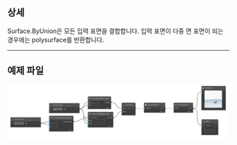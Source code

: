 ## 상세
Surface.ByUnion은 모든 입력 표면을 결합합니다. 입력 표면이 다중 면 표면이 되는 경우에는 polysurface를 반환합니다.
___
## 예제 파일

![Surface.ByUnion](./Autodesk.DesignScript.Geometry.Surface.ByUnion_img.png)
